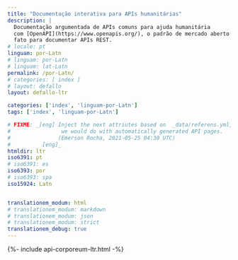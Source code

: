 ```yaml
---
title: "Documentação interativa para APIs humanitárias"
description: |
  Documentação argumentada de APIs comuns para ajuda humanitária
  com [OpenAPI](https://www.openapis.org/), o padrão de mercado aberto de
  fato para documentar APIs REST.
# locale: pt
linguam: por-Latn
# linguam: por-Latn
# linguam: lat-Latn
permalink: /por-Latn/
# categories: [ index ]
# layout: defallo
layout: defallo-ltr

categories: ['index', 'linguam-por-Latn']
tags: ['index', 'linguam-por-Latn']

# FIXME: _[eng] Inject the next attriutes based on  _data/referens.yml, like
#                we would do with automatically generated API pages.
#               (Emerson Rocha, 2021-05-25 04:30 UTC)
#          [eng]_
htmldir: ltr
iso6391: pt
# iso6391: es
iso6393: por
# iso6393: spa
iso15924: Latn


translationem_modum: html
# translationem_modum: markdown
# translationem_modum: json
# translationem_modum: strict
translationem_debug: true
---
```


{%- include api-corporeum-ltr.html -%}
